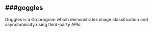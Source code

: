 ###goggles
---

Goggles is a Go program which demonstrates image classification and asynchronicity using third-party APIs.


